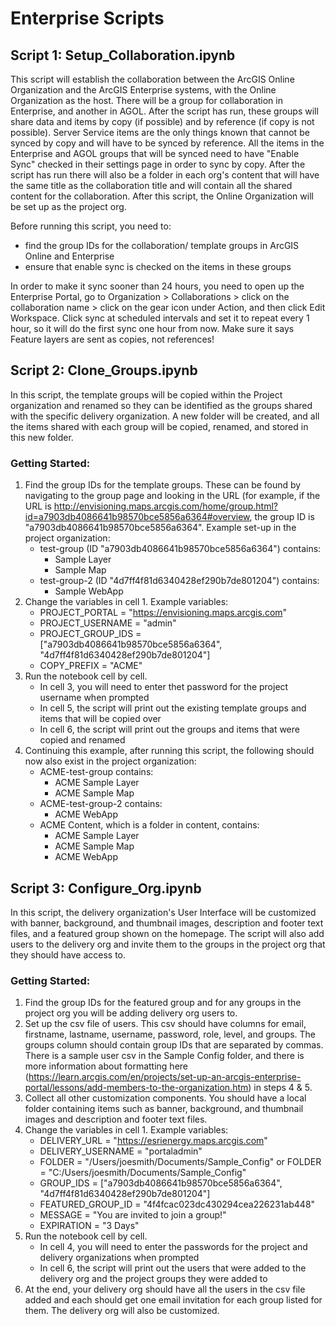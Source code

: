 # Enterprise Scripts


## Script 1: Setup_Collaboration.ipynb
This script will establish the collaboration between the ArcGIS Online Organization and the ArcGIS Enterprise systems, with the Online Organization as the host. There will be a group for collaboration in Enterprise, and another in AGOL. After the script has run, these groups will share data and items by copy (if possible) and by reference (if copy is not possible). Server Service items are the only things known that cannot be synced by copy and will have to be synced by reference. All the items in the Enterprise and AGOL groups that will be synced need to have "Enable Sync" checked in their settings page in order to sync by copy. After the script has run there will also be a folder in each org's content that will have the same title as the collaboration title and will contain all the shared content for the collaboration. After this script, the Online Organization will be set up as the project org.

Before running this script, you need to:
- find the group IDs for the collaboration/ template groups in ArcGIS Online and Enterprise
- ensure that enable sync is checked on the items in these groups

In order to make it sync sooner than 24 hours, you need to open up the Enterprise Portal, go to Organization > Collaborations > click on the collaboration name > click on the gear icon under Action, and then click Edit Workspace. Click sync at scheduled intervals and set it to repeat every 1 hour, so it will do the first sync one hour from now. Make sure it says Feature layers are sent as copies, not references!


## Script 2: Clone_Groups.ipynb
In this script, the template groups will be copied within the Project organization and renamed so they can be identified
as the groups shared with the specific delivery organization. A new folder will be created, and all the items shared with
each group will be copied, renamed, and stored in this new folder.

### Getting Started:
1. Find the group IDs for the template groups. These can be found by navigating to the group page and looking in the URL (for example, if the URL is http://envisioning.maps.arcgis.com/home/group.html?id=a7903db4086641b98570bce5856a6364#overview, the group ID is "a7903db4086641b98570bce5856a6364". Example set-up in the project organization:
    - test-group (ID "a7903db4086641b98570bce5856a6364") contains:
        - Sample Layer
        - Sample Map
    - test-group-2 (ID "4d7ff4f81d6340428ef290b7de801204") contains:
        - Sample WebApp
2. Change the variables in cell 1. Example variables:
    - PROJECT_PORTAL = "https://envisioning.maps.arcgis.com"
    - PROJECT_USERNAME = "admin"
    - PROJECT_GROUP_IDS = ["a7903db4086641b98570bce5856a6364", "4d7ff4f81d6340428ef290b7de801204"]
    - COPY_PREFIX = "ACME"
3. Run the notebook cell by cell. 
    - In cell 3, you will need to enter thet password for the project username when prompted
    - In cell 5, the script will print out the existing template groups and items that will be copied over
    - In cell 6, the script will print out the groups and items that were copied and renamed
4. Continuing this example, after running this script, the following should now also exist in the project organization:
    - ACME-test-group contains:
        - ACME Sample Layer
        - ACME Sample Map
    - ACME-test-group-2 contains:
        - ACME WebApp
    - ACME Content, which is a folder in content, contains:
        - ACME Sample Layer
        - ACME Sample Map
        - ACME WebApp

## Script 3: Configure_Org.ipynb
In this script, the delivery organization's User Interface will be customized with banner, background, and thumbnail images, description and footer text files, and a featured group shown on the homepage. The script will also add users to the delivery org and invite them to the groups in the project org that they should have access to. 

### Getting Started:
1. Find the group IDs for the featured group and for any groups in the project org you will be adding delivery org users to.
2. Set up the csv file of users. This csv should have columns for email, firstname, lastname, username, password, role, level, and groups. The groups column should contain group IDs that are separated by commas. There is a sample user csv in the Sample Config folder, and there is more information about formatting here (https://learn.arcgis.com/en/projects/set-up-an-arcgis-enterprise-portal/lessons/add-members-to-the-organization.htm) in steps 4 & 5.
3. Collect all other customization components. You should have a local folder containing items such as banner, background, and thumbnail images and description and footer text files.
4. Change the variables in cell 1. Example variables:
    - DELIVERY_URL = "https://esrienergy.maps.arcgis.com"
    - DELIVERY_USERNAME = "portaladmin"
    - FOLDER = "/Users/joesmith/Documents/Sample_Config" or FOLDER = "C:/Users/joesmith/Documents/Sample_Config"
    - GROUP_IDS = ["a7903db4086641b98570bce5856a6364", "4d7ff4f81d6340428ef290b7de801204"]
    - FEATURED_GROUP_ID = "4f4fcac023dc430294cea226231ab448"
    - MESSAGE = "You are invited to join a group!"
    - EXPIRATION = "3 Days"
5. Run the notebook cell by cell.
    - In cell 4, you will need to enter the passwords for the project and delivery organizations when prompted
    - In cell 6, the script will print out the users that were added to the delivery org and the project groups they were added to
6. At the end, your delivery org should have all the users in the csv file added and each should get one email invitation for each group listed for them. The delivery org will also be customized.